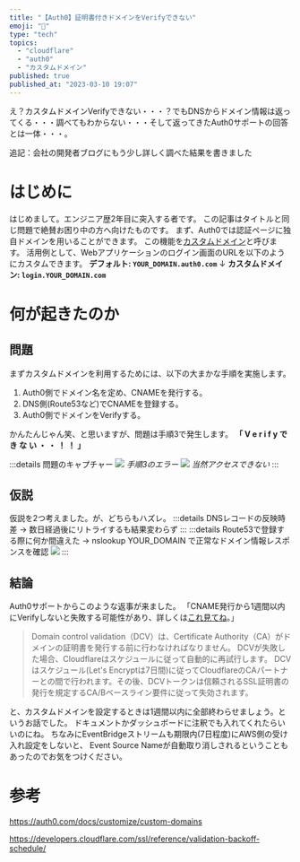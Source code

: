 ```yaml
---
title: "【Auth0】証明書付きドメインをVerifyできない"
emoji: "🦧"
type: "tech"
topics:
  - "cloudflare"
  - "auth0"
  - "カスタムドメイン"
published: true
published_at: "2023-03-10 19:07"
---
```


え？カスタムドメインVerifyできない・・・？でもDNSからドメイン情報は返ってくる・・・調べてもわからない・・・そして返ってきたAuth0サポートの回答とは一体・・・。

追記：会社の開発者ブログにもう少し詳しく調べた結果を書きました

# はじめに
はじめまして。エンジニア歴2年目に突入する者です。
この記事はタイトルと同じ問題で絶賛お困り中の方へ向けたものです。
まず、Auth0では認証ページに独自ドメインを用いることができます。
この機能を[カスタムドメイン](https://auth0.com/docs/customize/custom-domains)と呼びます。
活用例として、Webアプリケーションのログイン画面のURLを以下のようにカスタムできます。
**デフォルト: `YOUR_DOMAIN.auth0.com`**
↓
**カスタムドメイン: `login.YOUR_DOMAIN.com`**

# 何が起きたのか

## 問題

まずカスタムドメインを利用するためには、以下の大まかな手順を実施します。
1. Auth0側でドメイン名を定め、CNAMEを発行する。
2. DNS側(Route53など)でCNAMEを登録する。
3. Auth0側でドメインをVerifyする。

かんたんじゃん笑、と思いますが、問題は手順3で発生します。
**「 V e r i f y で き な い ・ ・ ！ ！ 」**

:::details 問題のキャプチャー
![](https://storage.googleapis.com/zenn-user-upload/84ad18c050c3-20230310.png)
*手順3のエラー*
![](https://storage.googleapis.com/zenn-user-upload/66399237c67a-20230309.png)
*当然アクセスできない*
:::

## 仮説

仮説を2つ考えました。が、どちらもハズレ。
:::details DNSレコードの反映時差
→ 数日経過後にリトライするも結果変わらず
:::
:::details Route53で登録する際に何か間違えた
→ nslookup YOUR_DOMAIN で正常なドメイン情報レスポンスを確認
![](https://storage.googleapis.com/zenn-user-upload/24e125462fee-20230310.png)
:::

## 結論

Auth0サポートからこのような返事が来ました。
「CNAME発行から1週間以内にVerifyしないと失敗する可能性があり、詳しくは[これ見てね](https://developers.cloudflare.com/ssl/reference/validation-backoff-schedule/)。」
> Domain control validation（DCV）は、Certificate Authority（CA）がドメインの証明書を発行する前に行わなければなりません。
> DCVが失敗した場合、Cloudflareはスケジュールに従って自動的に再試行します。
> DCVはスケジュール(Let's Encryptは7日間)に従ってCloudflareのCAパートナーとの間で行われます。その後、DCVトークンは信頼されるSSL証明書の発行を規定するCA/Bベースライン要件に従って失効されます。

と、カスタムドメインを設定するときは1週間以内に全部終わらせましょう。というお話でした。
ドキュメントかダッシュボードに注釈でも入れてくれたらいいのにね。
ちなみにEventBridgeストリームも期限内(7日程度)にAWS側の受け入れ設定をしないと、
Event Source Nameが自動取り消しされるということもあったのでお気をつけください。

# 参考

https://auth0.com/docs/customize/custom-domains

https://developers.cloudflare.com/ssl/reference/validation-backoff-schedule/